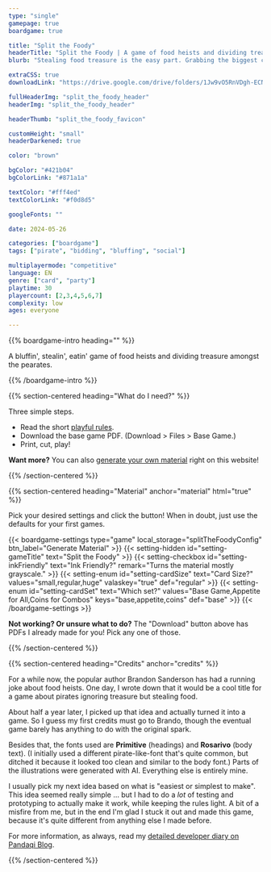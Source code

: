 ```yaml
---
type: "single"
gamepage: true
boardgame: true

title: "Split the Foody"
headerTitle: "Split the Foody | A game of food heists and dividing treasure."
blurb: "Stealing food treasure is the easy part. Grabbing the biggest chunk when dividing the booty is tough---but also crucial to your success as a true pearate."

extraCSS: true
downloadLink: "https://drive.google.com/drive/folders/1Jw9vO5RnVDgh-ECN8NxMDVKeN9Uhfjjg" # already updated!

fullHeaderImg: "split_the_foody_header"
headerImg: "split_the_foody_header"

headerThumb: "split_the_foody_favicon"

customHeight: "small"
headerDarkened: true

color: "brown"

bgColor: "#421b04"
bgColorLink: "#871a1a"

textColor: "#fff4ed"
textColorLink: "#f0d8d5"

googleFonts: ""

date: 2024-05-26

categories: ["boardgame"]
tags: ["pirate", "bidding", "bluffing", "social"]

multiplayermode: "competitive"
language: EN
genre: ["card", "party"]
playtime: 30
playercount: [2,3,4,5,6,7]
complexity: low
ages: everyone

---
```


{{% boardgame-intro heading="" %}}

A bluffin', stealin', eatin' game of food heists and dividing treasure amongst the pearates.

{{% /boardgame-intro %}}

{{% section-centered heading="What do I need?" %}}

Three simple steps.
* Read the short [playful rules](rules).
* Download the base game PDF. (Download > Files > Base Game.)
* Print, cut, play!

**Want more?** You can also [generate your own material](#material) right on this website!

{{% /section-centered %}}

{{% section-centered heading="Material" anchor="material" html="true" %}}

<p>Pick your desired settings and click the button! When in doubt, just use the defaults for your first games.</p>

{{< boardgame-settings type="game" local_storage="splitTheFoodyConfig" btn_label="Generate Material" >}}
	{{< setting-hidden id="setting-gameTitle" text="Split the Foody" >}}
  {{< setting-checkbox id="setting-inkFriendly" text="Ink Friendly?" remark="Turns the material mostly grayscale." >}}
  {{< setting-enum id="setting-cardSize" text="Card Size?" values="small,regular,huge" valaskey="true" def="regular" >}}
  {{< setting-enum id="setting-cardSet" text="Which set?" values="Base Game,Appetite for All,Coins for Combos" keys="base,appetite,coins" def="base" >}}
{{< /boardgame-settings >}}

<p class="settings-remark"><strong>Not working? Or unsure what to do?</strong> The "Download" button above has PDFs I already made for you! Pick any one of those.</p>

{{% /section-centered %}}

{{% section-centered heading="Credits" anchor="credits" %}}

For a while now, the popular author Brandon Sanderson has had a running joke about food heists. One day, I wrote down that it would be a cool title for a game about pirates ignoring treasure but stealing food.

About half a year later, I picked up that idea and actually turned it into a game. So I guess my first credits must go to Brando, though the eventual game barely has anything to do with the original spark.

Besides that, the fonts used are **Primitive** (headings) and **Rosarivo** (body text). (I initially used a different pirate-like-font that's quite common, but ditched it because it looked too clean and similar to the body font.) Parts of the illustrations were generated with AI. Everything else is entirely mine.

I usually pick my next idea based on what is "easiest or simplest to make". This idea seemed really simple ... but I had to do a _lot_ of testing and prototyping to actually make it work, while keeping the rules light. A bit of a misfire from me, but in the end I'm glad I stuck it out and made this game, because it's quite different from anything else I made before.

For more information, as always, read my [detailed developer diary on Pandaqi Blog](https://pandaqi.com/blog/boardgames/split-the-foody).

{{% /section-centered %}}